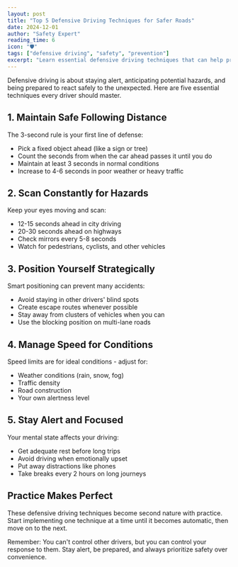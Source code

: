 ```yaml
---
layout: post
title: "Top 5 Defensive Driving Techniques for Safer Roads"
date: 2024-12-01
author: "Safety Expert"
reading_time: 6
icon: "🛡️"
tags: ["defensive driving", "safety", "prevention"]
excerpt: "Learn essential defensive driving techniques that can help prevent accidents and keep you safe on the road."
---
```


Defensive driving is about staying alert, anticipating potential hazards, and being prepared to react safely to the unexpected. Here are five essential techniques every driver should master.

## 1. Maintain Safe Following Distance

The 3-second rule is your first line of defense:
- Pick a fixed object ahead (like a sign or tree)
- Count the seconds from when the car ahead passes it until you do
- Maintain at least 3 seconds in normal conditions
- Increase to 4-6 seconds in poor weather or heavy traffic

## 2. Scan Constantly for Hazards

Keep your eyes moving and scan:
- 12-15 seconds ahead in city driving
- 20-30 seconds ahead on highways
- Check mirrors every 5-8 seconds
- Watch for pedestrians, cyclists, and other vehicles

## 3. Position Yourself Strategically

Smart positioning can prevent many accidents:
- Avoid staying in other drivers' blind spots
- Create escape routes whenever possible
- Stay away from clusters of vehicles when you can
- Use the blocking position on multi-lane roads

## 4. Manage Speed for Conditions

Speed limits are for ideal conditions - adjust for:
- Weather conditions (rain, snow, fog)
- Traffic density
- Road construction
- Your own alertness level

## 5. Stay Alert and Focused

Your mental state affects your driving:
- Get adequate rest before long trips
- Avoid driving when emotionally upset
- Put away distractions like phones
- Take breaks every 2 hours on long journeys

## Practice Makes Perfect

These defensive driving techniques become second nature with practice. Start implementing one technique at a time until it becomes automatic, then move on to the next.

Remember: You can't control other drivers, but you can control your response to them. Stay alert, be prepared, and always prioritize safety over convenience.